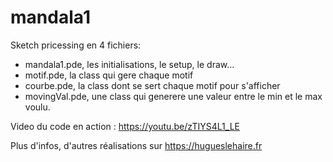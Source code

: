 # mandala1
Sketch pricessing en 4 fichiers:
- mandala1.pde, les initialisations, le setup, le draw...
- motif.pde, la class qui gere chaque motif
- courbe.pde, la class dont se sert chaque motif pour s'afficher
- movingVal.pde, une class qui generere une valeur entre le min et le max voulu.

Video du code en action : https://youtu.be/zTIYS4L1_LE

Plus d'infos, d'autres réalisations sur https://hugueslehaire.fr

